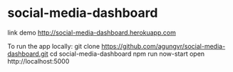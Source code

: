 # social-media-dashboard

link demo http://social-media-dashboard.herokuapp.com

To run the app locally:
git clone https://github.com/agungvr/social-media-dashboard.git
cd social-media-dashboard
npm run now-start
open http://localhost:5000
